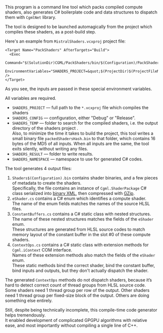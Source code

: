 ﻿This program is a command line tool which packs compiled compute shaders,
also generates C# boilerplate code and data structures to dispatch them with `CgmlNet` library.

The tool is designed to be launched automagically from the project which compiles these shaders, as a post-build step.

Here's an example from `MistralShaders.vcxproj` project file:

```
<Target Name="PackShaders" AfterTargets="Build">
  <Exec
    Command="$(SolutionDir)CGML/PackShaders/bin/$(Configuration)/PackShaders.exe"
    EnvironmentVariables="SHADERS_PROJECT=&quot;$(ProjectDir)$(ProjectFileName)&quot;;SHADERS_CONFIG=$(Configuration);SHADERS_TEMP=&quot;$(OutDir)&quot;;SHADERS_RESULT=&quot;$(ProjectDir)../MistralModel/Model/Generated/&quot;;SHADERS_NAMESPACE=Mistral.Model" />
</Target>
```

As you see, the inputs are passed in these special environment variables.

All variables are required.

* `SHADERS_PROJECT` — full path to the `*.vcxproj` file which compiles the shaders
* `SHADERS_CONFIG` — configuration, either "Debug" or "Release".
* `SHADERS_TEMP` — folder to search for the compiled shaders, i.e. the output directory of the shaders project .<br/>
Also, to minimize the time it takes to build the project, this tool writes a small binary file `packedShadersHash.bin` to that folder,
which contains 16 bytes of the MD5 of all inputs. When all inputs are the same, the tool exits silently, without writing any files.
* `SHADERS_RESULT` — folder to write results.
* `SHADERS_NAMESPACE` — namespace to use for generated C# codes.

The tool generates 4 output files:

1. `Shaders$(Configuration).bin` contains shader binaries, and a few pieces of metadata to create the shaders.<br/>
Specifically, the file contains an instance of `Cgml.ShaderPackage` C# class serialized into [binary XML](https://learn.microsoft.com/en-us/openspecs/windows_protocols/mc-nbfx/94c66ea1-e79a-4364-af88-1fa7fef2cc33), then compressed with [GZip](https://learn.microsoft.com/en-us/dotnet/api/system.io.compression.gzipstream?view=net-6.0).
2. `eShader.cs` contains a C# enum which identifies a compute shader.<br/>
The name of the enum fields matches the names of the source HLSL files.
3. `ConstantBuffers.cs` contains a C# static class with nested structures.<br/>
The name of these nested structures matches the fields of the `eShader` enum.<br/>
These structures are generated from HLSL source codes to match memory layout of the constant buffer in the slot #0 of these compute shaders.
4. `ContextOps.cs` contains a C# static class with extension methods for `Cgml.iContext` COM interface.<br/>
Names of these extension methods also match the fields of the `eShader` enum.<br/>
These static methods bind the correct shader, bind the constant buffer, bind inputs and outputs, but they don't actually dispatch the shader.

The generated `ContextOps` methods do not dispatch shaders,
because it’s hard to detect correct count of thread groups from HLSL source code.<br/>
Some shaders need 1 thread group per row of the output. Other shaders need 1 thread group per fixed-size block of the output.
Others are doing something else entirely.

Still, despite being technically incomplete, this compile-time code generator helps tremendously.<br/>
It enabled development of complicated GPGPU algorithms with relative ease, and most importantly without compiling a single line of C++.